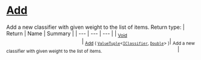 # [Add](./WeightedClassifier-100663871.md)

Add a new classifier with given weight to the list of items.
Return type:
| Return | Name | Summary | 
| --- | --- | --- | 
| <sub>[Void](https://docs.microsoft.com/en-us/dotnet/api/System.Void)</sub><img width=200/>| <sub>[Add](./WeightedClassifier-100663871.md) ( [`ValueTuple`](https://docs.microsoft.com/en-us/dotnet/api/System.ValueTuple-2)\<[`IClassifier`](./../../../Pipeline/IClassifier.md), [`Double`](https://docs.microsoft.com/en-us/dotnet/api/System.Double)> )</sub>| <sub>Add a new classifier with given weight to the list of items.</sub><img width=200/>| <br>


